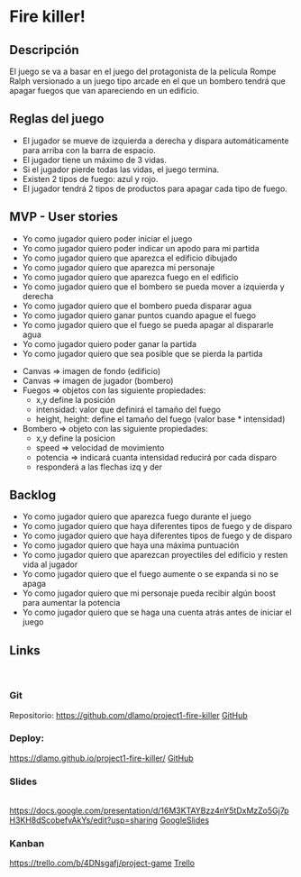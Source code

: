 # Fire killer!

## Descripción
El juego se va a basar en el juego del protagonista de la película Rompe Ralph versionado a un juego tipo arcade en el que un bombero tendrá que apagar fuegos que van apareciendo en un edificio.

## Reglas del juego  
* El jugador se mueve de izquierda a derecha y dispara automáticamente para arriba con la barra de espacio.
* El jugador tiene un máximo de 3 vidas.
* Si el jugador pierde todas las vidas, el juego termina.
* Existen 2 tipos de fuego: azul y rojo.
* El jugador tendrá 2 tipos de productos para apagar cada tipo de fuego.

## MVP - User stories
* Yo como jugador quiero poder iniciar el juego
* Yo como jugador quiero poder indicar un apodo para mi partida
* Yo como jugador quiero que aparezca el edificio dibujado
* Yo como jugador quiero que aparezca mi personaje
* Yo como jugador quiero que aparezca fuego en el edificio
* Yo como jugador quiero que el bombero se pueda mover a izquierda y derecha
* Yo como jugador quiero que el bombero pueda disparar agua
* Yo como jugador quiero ganar puntos cuando apague el fuego
* Yo como jugador quiero que el fuego se pueda apagar al dispararle agua
* Yo como jugador quiero poder ganar la partida
* Yo como jugador quiero que sea posible que se pierda la partida

<!-- Definición inicial de la estructura -->
* Canvas => imagen de fondo (edificio)
* Canvas => imagen de jugador (bombero)
* Fuegos => objetos con las siguiente propiedades:
    * x,y  define la posición
    * intensidad: valor que definirá el tamaño del fuego
    * height, height: define el tamaño del fuego (valor base * intensidad)
* Bombero => objeto con las siguiente propiedades:
    * x,y define la posicion
    * speed => velocidad de movimiento
    * potencia => indicará cuanta intensidad reducirá por cada disparo
    * responderá a las flechas izq y der 

## Backlog
* Yo como jugador quiero que aparezca fuego durante el juego 
* Yo como jugador quiero que haya diferentes tipos de fuego y de disparo
* Yo como jugador quiero que haya diferentes tipos de fuego y de disparo
* Yo como jugador quiero que haya una máxima puntuación
* Yo como jugador quiero que aparezcan proyectiles del edificio y resten vida al jugador
* Yo como jugador quiero que el fuego aumente o se expanda si no se apaga
* Yo como jugador quiero que mi personaje pueda recibir algún boost para aumentar la potencia
* Yo como jugador quiero que se haga una cuenta atrás antes de iniciar el juego

## Links
​
### Git
Repositorio:
https://github.com/dlamo/project1-fire-killer
[GitHub](http://github.com) 
​
### Deploy:
https://dlamo.github.io/project1-fire-killer/
[GitHub](http://github.com)
​
### Slides
​https://docs.google.com/presentation/d/16M3KTAYBzz4nY5tDxMzZo5Gj7pH3KH8dScobefvAkYs/edit?usp=sharing
[GoogleSlides](https://docs.google.com/presentation/u/0/)

### Kanban
https://trello.com/b/4DNsgafj/project-game
[Trello](https://trello.com/)